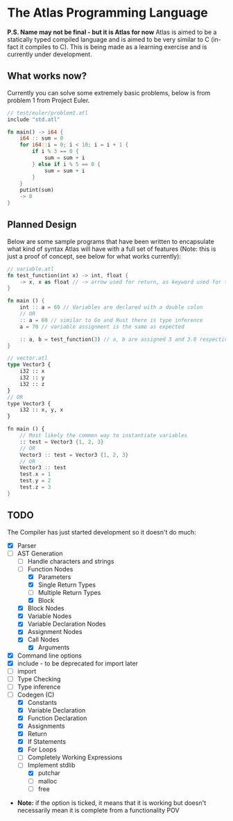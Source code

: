 # The Atlas Programming Language
**P.S. Name may not be final - but it is Atlas for now**
Atlas is aimed to be a statically typed compiled language and is aimed to be very similar to C (in-fact it compiles to C). This is being made as a learning exercise and is currently under development.

## What works now?
Currently you can solve some extremely basic problems, below is from problem 1 from Project Euler.
```rust
// test/euler/problem1.atl
include "std.atl"

fn main() -> i64 {
    i64 :: sum = 0
    for i64::i = 0; i < 10; i = i + 1 {
        if i % 3 == 0 {
	        sum = sum + i
	    } else if i % 5 == 0 {
	        sum = sum + i
        }
    }
    putint(sum)
    -> 0
}

```

## Planned Design
Below are some sample programs that have been written to encapsulate what kind of syntax Atlas will have with a full set of features (Note: this is just a proof of concept, see below for what works currently):

```Rust
// variable.atl
fn test_function(int x) -> int, float {
    -> x, x as float // -> arrow used for return, as keyword used for typecasting
}

fn main () {
    int :: a = 69 // Variables are declared with a double colon
    // OR
    :: a = 69 // similar to Go and Rust there is type inference 
    a = 70 // variable assignment is the same as expected

    :: a, b = test_function(3) // a, b are assigned 3 and 3.0 respectively
}
```

```Rust
// vector.atl
type Vector3 {
    i32 :: x
    i32 :: y
    i32 :: z
}
// OR
type Vector3 {
    i32 :: x, y, x
}

fn main () {
    // Most likely the common way to instantiate variables
    :: test = Vector3 {1, 2, 3}
    // OR
    Vector3 :: test = Vector3 {1, 2, 3}
    // OR
    Vector3 :: test
    test.x = 1
    test.y = 2
    test.z = 3
}
```

## TODO
The Compiler has just started development so it doesn't do much:
- [X] Parser 
- [ ] AST Generation
  - [ ] Handle characters and strings
  - [ ] Function Nodes
    - [X] Parameters
    - [X] Single Return Types
    - [ ] Multiple Return Types
    - [X] Block
  - [X] Block Nodes
  - [X] Variable Nodes
  - [X] Variable Declaration Nodes
  - [X] Assignment Nodes
  - [X] Call Nodes
    - [X] Arguments
- [X] Command line options
- [X] include - to be deprecated for import later
- [ ] import
- [ ] Type Checking
- [ ] Type inference
- [ ] Codegen (C)
  - [X] Constants
  - [X] Variable Declaration
  - [X] Function Declaration
  - [X] Assignments
  - [X] Return
  - [X] If Statements
  - [X] For Loops
  - [ ] Completely Working Expressions
  - [ ] Implement stdlib
    - [X] putchar
    - [ ] malloc
    - [ ] free
- **Note:** if the option is ticked, it means that it is working but doesn't necessarily mean it is complete from a functionality POV 
